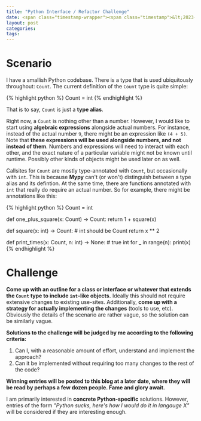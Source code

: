 ```yaml
---
title: "Python Interface / Refactor Challenge"
date: <span class="timestamp-wrapper"><span class="timestamp">&lt;2023-07-11 Tue&gt;</span></span>
layout: post
categories: 
tags: 
---
```




# Scenario

I have a smallish Python codebase. There is a type that is used ubiquitously throughout: `Count`. The current definition of the `Count` type is quite simple:

{% highlight python %}
Count = int
{% endhighlight %}

That is to say, `Count` is just a **type alias**.

Right now, a `Count` is nothing other than a number. However, I would like to start using **algebraic expressions** alongside actual numbers. For instance, instead of the actual number `9`, there might be an expression like `(4 + 5)`. Note that **these expressions will be used alongside numbers, and not instead of them**. Numbers and expressions will need to interact with each other, and the exact nature of a particular variable might not be known until runtime. Possibly other kinds of objects might be used later on as well.

Callsites for `Count` are mostly type-annotated with `Count`, but occasionally with `int`. This is because **Mypy** can't (or won't) distinguish between a type alias and its defintion. At the same time, there are functions annotated with `int` that really do require an actual number. So for example, there might be annotations like this:

{% highlight python %}
Count = int

def one_plus_square(x: Count) -> Count:
    return 1 + square(x)

def square(x: int) -> Count:  # int should be Count
    return x ** 2

def print_times(x: Count, n: int) -> None:  # true int
    for _ in range(n):
        print(x)
{% endhighlight %}


# Challenge

**Come up with an outline for a class or interface or whatever that extends the `Count` type to include `int`-like objects.** Ideally this should not require extensive changes to existing use-sites. Additionally, **come up with a strategy for actually implementing the changes** (tools to use, etc). Obviously the details of the scenario are rather vague, so the solution can be similarly vague.

**Solutions to the challenge will be judged by me according to the following criteria:**

1.  Can I, with a reasonable amount of effort, understand and implement the approach?
2.  Can it be implemented without requiring too many changes to the rest of the code?

**Winning entries will be posted to this blog at a later date, where they will be read by perhaps a few dozen people. Fame and glory await.**

I am primarily interested in **concrete Python-specific** solutions. However, entries of the form *"Python sucks, here's how I would do it in langauge X"* will be considered if they are interesting enough.
